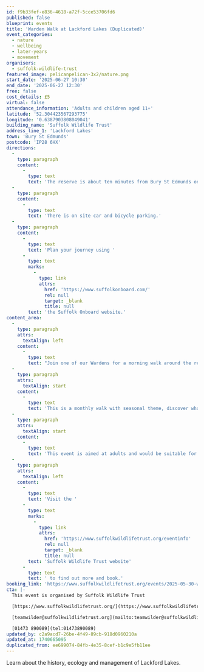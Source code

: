```yaml
---
id: f9b33fef-e836-4618-a72f-5cce53706fd6
published: false
blueprint: events
title: 'Warden Walk at Lackford Lakes (Duplicated)'
event_categories:
  - nature
  - wellbeing
  - later-years
  - movement
organisers:
  - suffolk-wildlife-trust
featured_image: pelicanpelican-3x2/nature.png
start_date: '2025-06-27 10:30'
end_date: '2025-06-27 12:30'
free: false
cost_details: £5
virtual: false
attendance_information: 'Adults and children aged 11+'
latitude: '52.304423567293775'
longitude: '0.6387903808049041'
building_name: 'Suffolk Wildlife Trust'
address_line_1: 'Lackford Lakes'
town: 'Bury St Edmunds'
postcode: 'IP28 6HX'
directions:
  -
    type: paragraph
    content:
      -
        type: text
        text: 'The reserve is about ten minutes from Bury St Edmunds on the A1101, Bury to Mildenhall Road.'
  -
    type: paragraph
    content:
      -
        type: text
        text: 'There is on site car and bicycle parking.'
  -
    type: paragraph
    content:
      -
        type: text
        text: 'Plan your journey using '
      -
        type: text
        marks:
          -
            type: link
            attrs:
              href: 'https://www.suffolkonboard.com/'
              rel: null
              target: _blank
              title: null
        text: 'the Suffolk Onboard website.'
content_area:
  -
    type: paragraph
    attrs:
      textAlign: left
    content:
      -
        type: text
        text: "Join one of our Wardens for a morning walk around the reserve. Learn about the history and ecology of the Reserve, and how our team manages it for the benefit of its wildlife and people.\_"
  -
    type: paragraph
    attrs:
      textAlign: start
    content:
      -
        type: text
        text: 'This is a monthly walk with seasonal theme, discover what makes Lackford special and how management practices change through the year. For more Warden Walks, please visit our events page.'
  -
    type: paragraph
    attrs:
      textAlign: start
    content:
      -
        type: text
        text: 'This event is aimed at adults and would be suitable for children 11+. Children need their own ticket and must be accompanied by an adult. Babies in arms/pushchairs are welcome to accompany for free.'
  -
    type: paragraph
    attrs:
      textAlign: left
    content:
      -
        type: text
        text: 'Visit the '
      -
        type: text
        marks:
          -
            type: link
            attrs:
              href: 'https://www.suffolkwildlifetrust.org/eventinfo'
              rel: null
              target: _blank
              title: null
        text: 'Suffolk Wildlife Trust website'
      -
        type: text
        text: ' to find out more and book.'
booking_link: 'https://www.suffolkwildlifetrust.org/events/2025-05-30-warden-walk-lackford-lakes'
cta: |-
  This event is organised by Suffolk Wildlife Trust

  [https://www.suffolkwildlifetrust.org/](https://www.suffolkwildlifetrust.org/)

  [teamwilder@suffolkwildlifetrust.org](mailto:teamwilder@suffolkwildlifetrust.org)

  [01473 890089](tel:01473890089)
updated_by: c2a9acd7-26be-4f49-89cb-918d0960210a
updated_at: 1740665095
duplicated_from: ee699074-84fb-4e35-8cef-b1c9e5fb11ee
---
```

Learn about the history, ecology and management of Lackford Lakes.